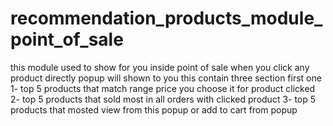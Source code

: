 # recommendation_products_module_point_of_sale

this module used to show for you inside point of sale when you click any product directly popup will shown to you this contain three section first one 
1- top 5 products that match range price you choose it for product clicked 
2- top 5 products that sold most in all orders with clicked product
3- top 5 products that mosted view from this popup or add to cart from popup 
